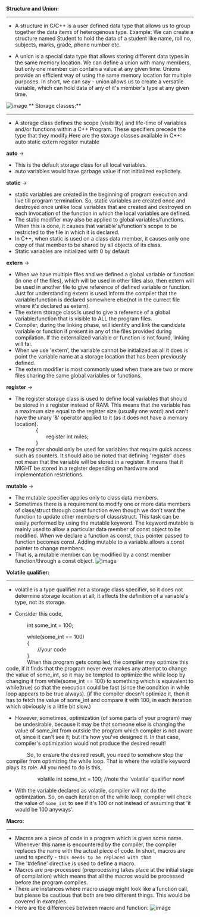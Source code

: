 **Structure and Union:**
********************
- A structure in C/C++ is a user defined data type that allows us to group together the data items of heterogenous type.
Example: We can create a structure named Student to hold the data of a student like name, roll no, subjects, marks, grade, phone number etc.

- A union is a special data type that allows storing different data types in the same memory location.
We can define a union with many members, but only one member can contain a value at any given time. Unions provide an efficient way of using the same memory location for multiple purposes. 
In short, we can say - union allows us to create a versatile variable, which can hold data of any of it's member's type at any given time.

![image](https://user-images.githubusercontent.com/47342068/112730725-245f0380-8f59-11eb-88af-43e89d4a8d95.png)
**
Storage classes:**
****************
- A storage class defines the scope (visibility) and life-time of variables and/or functions within a C++ Program. These specifiers precede the type that they modify.Here are the storage classes available in C++:
    auto
    static
    extern
    register
    mutable

**auto** ->
- This is the default storage class for all local variables.
- auto variables would have garbage value if not initialized explicitely.

**static** ->
- static variables are created in the beginning of program execution and 
    live till program termination. So, static variables are created once and destroyed once unlike local variables that are created and destroyed on each invocation of the function in which the local variables are defined.
- The static modifier may also be applied to 
    global variables/functions. When this is done, it causes that variable's/function's scope to be restricted to the file in which it is declared.
- In C++, when static is used on a class data member, it causes only one copy of that member to be shared by all objects of its class.
- Static variables are initialized with 0 by default

**extern** ->
- When we have multiple files and we defined a global variable or function (in one of the files), which will be used in other files also, then extern will be used in another file to give reference of defined variable or function. Just for understanding extern is used inform the compiler that the variable/function is declared somewhere else(not in the currect file where it's declared as extern).
- The extern storage class is used to give a reference of a global variable/function that is visible to ALL the program files.
- Compiler, during the linking phase, will identify and link the candidate variable or function if present in any of the files provided during compilation. If the externalized variable or function is not found, linking will fai.
- When we use 'extern', the variable cannot be initialized as all it does is point the variable name at a storage location that has been previously defined.
- The extern modifier is most commonly used when there are two or more files sharing the same global variables or functions.

**register** ->
- The register storage class is used to define local variables that should be stored in a register instead of RAM. This means that the variable has a maximum size equal to the register size (usually one word) and can't have the unary '&' operator applied to it (as it does not have a memory location).  
    {  
      register int  miles;  
    }  
- The register should only be used for variables that require quick access such as counters. It should also be noted that defining 'register' does not mean that the variable will be stored in a register. It means that it MIGHT be stored in a register depending on hardware and implementation restrictions.

**mutable** ->
- The mutable specifier applies only to class data members.
- Sometimes there is a requirement to modify one or more data members of class/struct through const function even though we don’t want the function to update other members of class/struct. This task can be easily performed by using the mutable keyword. The keyword mutable is mainly used to allow a particular data member of const object to be modified. When we declare a function as const, `this` pointer passed to function becomes const. Adding mutable to a variable allows a const pointer to change members.
- That is, a mutable member can be modified by a const member function/through a const object.
![image](https://user-images.githubusercontent.com/47342068/112732947-13b38b00-8f63-11eb-9b34-7c8a4c91328a.png)


**Volatile qualifier:**
******************
- volatile is a type qualifier not a storage class specifier, so it does not determine storage location at all; it affects the definition of a variable's type, not its storage.

- Consider this code,  

    int some_int = 100;  

    while(some_int == 100)  
    {  
      //your code  
    }  
    When this program gets compiled, the compiler may optimize this code, if it finds that the program never ever makes any attempt to change the value of some_int, so it may be tempted to optimize the while loop by changing it from while(some_int == 100) to something which is equivalent to while(true) so that the execution could be fast (since the condition in while loop appears to be true always). (if the compiler doesn't optimize it, then it has to fetch the value of some_int and compare it with 100, in each iteration which obviously is a little bit slow.)

- However, sometimes, optimization (of some parts of your program) may be undesirable, because it may be that someone else is changing the value of some_int from outside the program which compiler is not aware of, since it can't see it; but it's how you've designed it. In that case, compiler's optimization would not produce the desired result!

    So, to ensure the desired result, you need to somehow stop the compiler from optimizing the while loop. That is where the volatile keyword plays its role. All you need to do is this,

      volatile int some_int = 100; //note the 'volatile' qualifier now!
- With the variable declared as volatile, compiler will not do the optimization. So, on each iteration of the while loop, compiler will check the value of `some_int` to see if it's 100 or not instead of assuming that 'it would be 100 anyways'.

**Macro:**
*******
- Macros are a piece of code in a program which is given some name. Whenever this name is encountered by the compiler, the compiler replaces the name with the actual piece of code. In short, macros are used to specify - `this needs to be replaced with that`
- The '#define' directive is used to define a macro.
- Macros are pre-processed (preprocessing takes place at the initial stage of compilation) which means that all the macros would be processed before the program compiles.
- There are instances where macro usage might look like a function call, but please be cautious that both are two different things. This would be covered in examples.
- Here are tbe differences between macro and function:
![image](https://user-images.githubusercontent.com/47342068/112739073-c816d680-8f8e-11eb-8c70-6486fb56fa8f.png)

